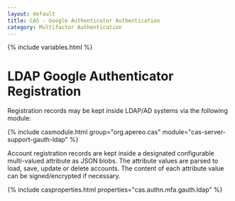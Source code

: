 ```yaml
---
layout: default
title: CAS - Google Authenticator Authentication
category: Multifactor Authentication
---
```


{% include variables.html %}

# LDAP Google Authenticator Registration

Registration records may be kept inside LDAP/AD systems via the following module:

{% include casmodule.html group="org.apereo.cas" module="cas-server-support-gauth-ldap" %}

Account registration records are kept inside a designated configurable multi-valued 
attribute as JSON blobs. The attribute values are parsed
to load, save, update or delete accounts. The content of each attribute value can be signed/encrypted if necessary. 

{% include casproperties.html properties="cas.authn.mfa.gauth.ldap" %}
